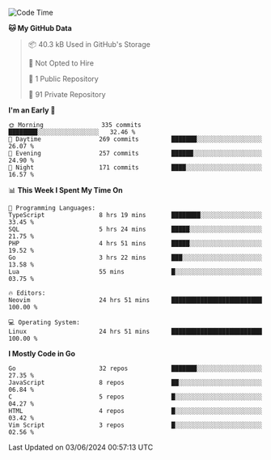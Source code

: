 
<!--START_SECTION:waka-->
![Code Time](http://img.shields.io/badge/Code%20Time-4%2C896%20hrs%2024%20mins-blue)

**🐱 My GitHub Data** 

> 📦 40.3 kB Used in GitHub's Storage 
 > 
> 🚫 Not Opted to Hire
 > 
> 📜 1 Public Repository 
 > 
> 🔑 91 Private Repository 
 > 
**I'm an Early 🐤** 

```text
🌞 Morning                335 commits         ████████░░░░░░░░░░░░░░░░░   32.46 % 
🌆 Daytime                269 commits         ███████░░░░░░░░░░░░░░░░░░   26.07 % 
🌃 Evening                257 commits         ██████░░░░░░░░░░░░░░░░░░░   24.90 % 
🌙 Night                  171 commits         ████░░░░░░░░░░░░░░░░░░░░░   16.57 % 
```


📊 **This Week I Spent My Time On** 

```text
💬 Programming Languages: 
TypeScript               8 hrs 19 mins       ████████░░░░░░░░░░░░░░░░░   33.45 % 
SQL                      5 hrs 24 mins       █████░░░░░░░░░░░░░░░░░░░░   21.75 % 
PHP                      4 hrs 51 mins       █████░░░░░░░░░░░░░░░░░░░░   19.52 % 
Go                       3 hrs 22 mins       ███░░░░░░░░░░░░░░░░░░░░░░   13.58 % 
Lua                      55 mins             █░░░░░░░░░░░░░░░░░░░░░░░░   03.75 % 

🔥 Editors: 
Neovim                   24 hrs 51 mins      █████████████████████████   100.00 % 

💻 Operating System: 
Linux                    24 hrs 51 mins      █████████████████████████   100.00 % 
```

**I Mostly Code in Go** 

```text
Go                       32 repos            ███████░░░░░░░░░░░░░░░░░░   27.35 % 
JavaScript               8 repos             ██░░░░░░░░░░░░░░░░░░░░░░░   06.84 % 
C                        5 repos             █░░░░░░░░░░░░░░░░░░░░░░░░   04.27 % 
HTML                     4 repos             █░░░░░░░░░░░░░░░░░░░░░░░░   03.42 % 
Vim Script               3 repos             █░░░░░░░░░░░░░░░░░░░░░░░░   02.56 % 
```




 Last Updated on 03/06/2024 00:57:13 UTC
<!--END_SECTION:waka-->
